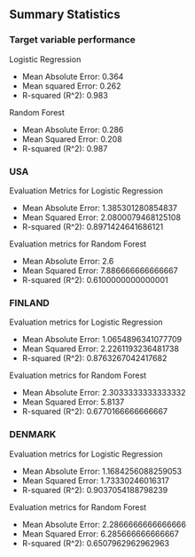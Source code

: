 ## Summary Statistics
### Target variable performance
Logistic Regression
- Mean Absolute Error:  0.364
- Mean squared Error: 0.262
- R-squared (R^2): 0.983

Random Forest
- Mean Absolute Error: 0.286
- Mean Squared Error: 0.208
- R-squared (R^2): 0.987

### USA
Evaluation Metrics for Logistic Regression
- Mean Absolute Error: 1.385301280854837
- Mean Squared Error: 2.0800079468125108
- R-squared (R^2): 0.8971424641686121

Evaluation metrics for Random Forest
- Mean Absolute Error: 2.6
- Mean Squared Error: 7.886666666666667
- R-squared (R^2): 0.6100000000000001

### FINLAND
Evaluation metrics for Logistic Regression
- Mean Absolute Error: 1.0654896341077709
- Mean Squared Error: 2.2261193236481738
- R-squared (R^2): 0.8763267042417682

Evaluation metrics for Random Forest
- Mean Absolute Error: 2.3033333333333332
- Mean Squared Error: 5.8137
- R-squared (R^2): 0.6770166666666667

### DENMARK
Evaluation metrics for Logistic Regression
- Mean Absolute Error: 1.1684256088259053
- Mean Squared Error: 1.73330246016317
- R-squared (R^2): 0.9037054188798239

Evaluation metrics for Random Forest
- Mean Absolute Error: 2.2866666666666666
- Mean Squared Error: 6.285666666666667
- R-squared (R^2): 0.6507962962962963

